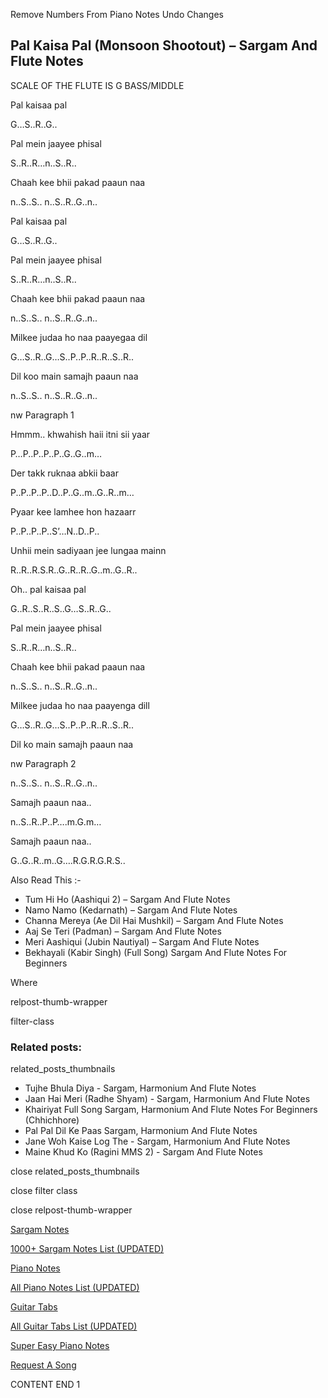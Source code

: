 
Remove Numbers From Piano Notes
Undo Changes



## Pal Kaisa Pal (Monsoon Shootout) – Sargam And Flute Notes

SCALE OF THE FLUTE IS G BASS/MIDDLE

Pal kaisaa pal

G…S..R..G..

Pal mein jaayee phisal

S..R..R…n..S..R..

Chaah kee bhii pakad paaun naa

n..S..S.. n..S..R..G..n..

Pal kaisaa pal

G…S..R..G..

Pal mein jaayee phisal

S..R..R…n..S..R..

Chaah kee bhii pakad paaun naa

n..S..S.. n..S..R..G..n..

Milkee judaa ho naa paayegaa dil

G…S..R..G…S..P..P..R..R..S..R..

Dil koo main samajh paaun naa

n..S..S.. n..S..R..G..n..

nw Paragraph 1

Hmmm.. khwahish haii itni sii yaar

P…P..P..P..P..G..G..m…

Der takk ruknaa abkii baar

P..P..P..P..D..P..G..m..G..R..m…

Pyaar kee lamhee hon hazaarr

P..P..P..P..S’…N..D..P..

Unhii mein sadiyaan jee lungaa mainn

R..R..R.S.R..G..R..R..G..m..G..R..

Oh.. pal kaisaa pal

G..R..S..R..S..G…S..R..G..

Pal mein jaayee phisal

S..R..R…n..S..R..

Chaah kee bhii pakad paaun naa

n..S..S.. n..S..R..G..n..

Milkee judaa ho naa paayenga dill

G…S..R..G…S..P..P..R..R..S..R..

Dil ko main samajh paaun naa

nw Paragraph 2

n..S..S.. n..S..R..G..n..

Samajh paaun naa..

n..S..R..P..P….m.G.m…

Samajh paaun naa..

G..G..R..m..G….R.G.R.G.R.S..

Also Read This :-



* Tum Hi Ho (Aashiqui 2) – Sargam And Flute Notes
* Namo Namo (Kedarnath) – Sargam And Flute Notes
* Channa Mereya (Ae Dil Hai Mushkil) – Sargam And Flute Notes
* Aaj Se Teri (Padman) – Sargam And Flute Notes
* Meri Aashiqui (Jubin Nautiyal) – Sargam And Flute Notes
* Bekhayali (Kabir Singh) (Full Song) Sargam And Flute Notes For Beginners

Where



relpost-thumb-wrapper

filter-class

### Related posts:

related_posts_thumbnails

* Tujhe Bhula Diya - Sargam, Harmonium And Flute Notes
* Jaan Hai Meri (Radhe Shyam) - Sargam, Harmonium And Flute Notes
* Khairiyat Full Song Sargam, Harmonium And Flute Notes For Beginners (Chhichhore)
* Pal Pal Dil Ke Paas Sargam, Harmonium And Flute Notes
* Jane Woh Kaise Log The - Sargam, Harmonium And Flute Notes
* Maine Khud Ko (Ragini MMS 2) - Sargam And Flute Notes

close related_posts_thumbnails

close filter class

close relpost-thumb-wrapper

[Sargam Notes](https://www.notationsworld.com/sargam-notes.html)

[1000+ Sargam Notes List (UPDATED)](https://www.notationsworld.com/all-songs-list-sargam-notes.html)

[Piano Notes](https://www.notationsworld.com/piano-notes.html)

[All Piano Notes List (UPDATED)](https://www.notationsworld.com/all-songs-list-piano-notes.html)

[Guitar Tabs](https://www.notationsworld.com/guitar-tabs.html)

[All Guitar Tabs List (UPDATED)](https://www.notationsworld.com/all-songs-list-guitar-tabs.html)

[Super Easy Piano Notes](https://studywall.in/)

[Request A Song](https://www.notationsworld.com/request-a-song.html)

CONTENT END 1

